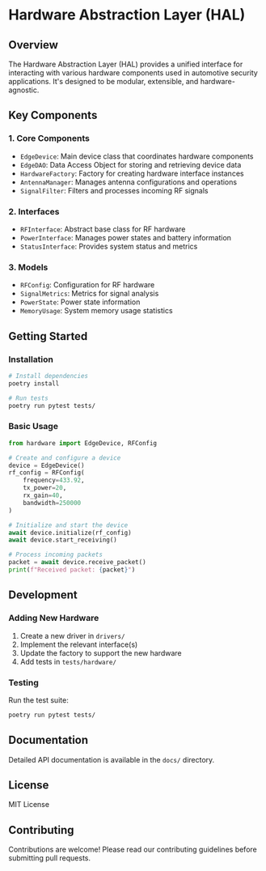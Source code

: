 # Hardware Abstraction Layer (HAL)

## Overview
The Hardware Abstraction Layer (HAL) provides a unified interface for interacting with various hardware components used in automotive security applications. It's designed to be modular, extensible, and hardware-agnostic.

## Key Components

### 1. Core Components
- `EdgeDevice`: Main device class that coordinates hardware components
- `EdgeDAO`: Data Access Object for storing and retrieving device data
- `HardwareFactory`: Factory for creating hardware interface instances
- `AntennaManager`: Manages antenna configurations and operations
- `SignalFilter`: Filters and processes incoming RF signals

### 2. Interfaces
- `RFInterface`: Abstract base class for RF hardware
- `PowerInterface`: Manages power states and battery information
- `StatusInterface`: Provides system status and metrics

### 3. Models
- `RFConfig`: Configuration for RF hardware
- `SignalMetrics`: Metrics for signal analysis
- `PowerState`: Power state information
- `MemoryUsage`: System memory usage statistics

## Getting Started

### Installation
```bash
# Install dependencies
poetry install

# Run tests
poetry run pytest tests/
```

### Basic Usage
```python
from hardware import EdgeDevice, RFConfig

# Create and configure a device
device = EdgeDevice()
rf_config = RFConfig(
    frequency=433.92,
    tx_power=20,
    rx_gain=40,
    bandwidth=250000
)

# Initialize and start the device
await device.initialize(rf_config)
await device.start_receiving()

# Process incoming packets
packet = await device.receive_packet()
print(f"Received packet: {packet}")
```

## Development

### Adding New Hardware
1. Create a new driver in `drivers/`
2. Implement the relevant interface(s)
3. Update the factory to support the new hardware
4. Add tests in `tests/hardware/`

### Testing
Run the test suite:
```bash
poetry run pytest tests/
```

## Documentation
Detailed API documentation is available in the `docs/` directory.

## License
MIT License

## Contributing
Contributions are welcome! Please read our contributing guidelines before submitting pull requests.
